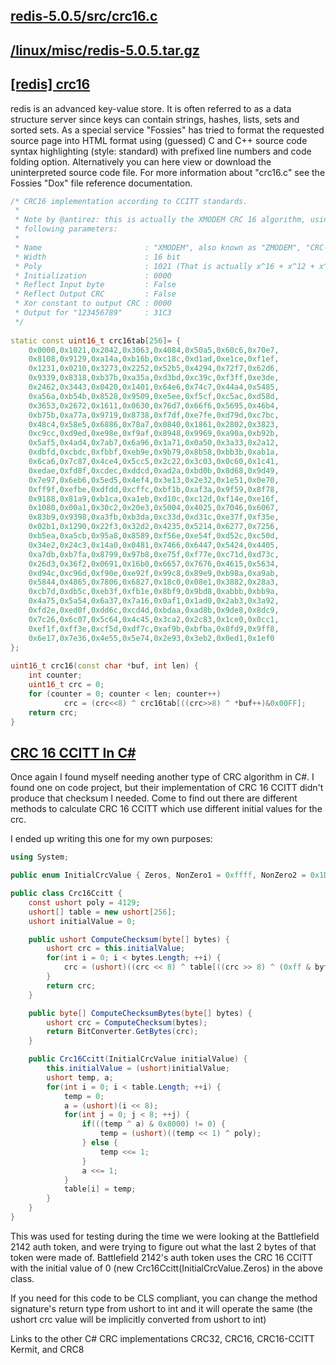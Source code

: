 ## [redis-5.0.5/src/crc16.c](https://fossies.org/linux/redis/src/crc16.c)
## [ /linux/misc/redis-5.0.5.tar.gz](https://fossies.org/linux/misc/redis-5.0.5.tar.gz/)
## [[redis] crc16](https://blog.csdn.net/qq_16097611/article/details/82428397)
redis is an advanced key-value store. It is often referred to as a data structure server since keys can contain strings, hashes, lists, sets and sorted sets. 
As a special service "Fossies" has tried to format the requested source page into HTML format using (guessed) C and C++ source code syntax highlighting (style: standard) with prefixed line numbers and code folding option. Alternatively you can here view or download the uninterpreted source code file. For more information about "crc16.c" see the Fossies "Dox" file reference documentation.
```cpp
/* CRC16 implementation according to CCITT standards.
 *
 * Note by @antirez: this is actually the XMODEM CRC 16 algorithm, using the
 * following parameters:
 *
 * Name                       : "XMODEM", also known as "ZMODEM", "CRC-16/ACORN"
 * Width                      : 16 bit
 * Poly                       : 1021 (That is actually x^16 + x^12 + x^5 + 1)
 * Initialization             : 0000
 * Reflect Input byte         : False
 * Reflect Output CRC         : False
 * Xor constant to output CRC : 0000
 * Output for "123456789"     : 31C3
 */
 
static const uint16_t crc16tab[256]= {
    0x0000,0x1021,0x2042,0x3063,0x4084,0x50a5,0x60c6,0x70e7,
    0x8108,0x9129,0xa14a,0xb16b,0xc18c,0xd1ad,0xe1ce,0xf1ef,
    0x1231,0x0210,0x3273,0x2252,0x52b5,0x4294,0x72f7,0x62d6,
    0x9339,0x8318,0xb37b,0xa35a,0xd3bd,0xc39c,0xf3ff,0xe3de,
    0x2462,0x3443,0x0420,0x1401,0x64e6,0x74c7,0x44a4,0x5485,
    0xa56a,0xb54b,0x8528,0x9509,0xe5ee,0xf5cf,0xc5ac,0xd58d,
    0x3653,0x2672,0x1611,0x0630,0x76d7,0x66f6,0x5695,0x46b4,
    0xb75b,0xa77a,0x9719,0x8738,0xf7df,0xe7fe,0xd79d,0xc7bc,
    0x48c4,0x58e5,0x6886,0x78a7,0x0840,0x1861,0x2802,0x3823,
    0xc9cc,0xd9ed,0xe98e,0xf9af,0x8948,0x9969,0xa90a,0xb92b,
    0x5af5,0x4ad4,0x7ab7,0x6a96,0x1a71,0x0a50,0x3a33,0x2a12,
    0xdbfd,0xcbdc,0xfbbf,0xeb9e,0x9b79,0x8b58,0xbb3b,0xab1a,
    0x6ca6,0x7c87,0x4ce4,0x5cc5,0x2c22,0x3c03,0x0c60,0x1c41,
    0xedae,0xfd8f,0xcdec,0xddcd,0xad2a,0xbd0b,0x8d68,0x9d49,
    0x7e97,0x6eb6,0x5ed5,0x4ef4,0x3e13,0x2e32,0x1e51,0x0e70,
    0xff9f,0xefbe,0xdfdd,0xcffc,0xbf1b,0xaf3a,0x9f59,0x8f78,
    0x9188,0x81a9,0xb1ca,0xa1eb,0xd10c,0xc12d,0xf14e,0xe16f,
    0x1080,0x00a1,0x30c2,0x20e3,0x5004,0x4025,0x7046,0x6067,
    0x83b9,0x9398,0xa3fb,0xb3da,0xc33d,0xd31c,0xe37f,0xf35e,
    0x02b1,0x1290,0x22f3,0x32d2,0x4235,0x5214,0x6277,0x7256,
    0xb5ea,0xa5cb,0x95a8,0x8589,0xf56e,0xe54f,0xd52c,0xc50d,
    0x34e2,0x24c3,0x14a0,0x0481,0x7466,0x6447,0x5424,0x4405,
    0xa7db,0xb7fa,0x8799,0x97b8,0xe75f,0xf77e,0xc71d,0xd73c,
    0x26d3,0x36f2,0x0691,0x16b0,0x6657,0x7676,0x4615,0x5634,
    0xd94c,0xc96d,0xf90e,0xe92f,0x99c8,0x89e9,0xb98a,0xa9ab,
    0x5844,0x4865,0x7806,0x6827,0x18c0,0x08e1,0x3882,0x28a3,
    0xcb7d,0xdb5c,0xeb3f,0xfb1e,0x8bf9,0x9bd8,0xabbb,0xbb9a,
    0x4a75,0x5a54,0x6a37,0x7a16,0x0af1,0x1ad0,0x2ab3,0x3a92,
    0xfd2e,0xed0f,0xdd6c,0xcd4d,0xbdaa,0xad8b,0x9de8,0x8dc9,
    0x7c26,0x6c07,0x5c64,0x4c45,0x3ca2,0x2c83,0x1ce0,0x0cc1,
    0xef1f,0xff3e,0xcf5d,0xdf7c,0xaf9b,0xbfba,0x8fd9,0x9ff8,
    0x6e17,0x7e36,0x4e55,0x5e74,0x2e93,0x3eb2,0x0ed1,0x1ef0
};
 
uint16_t crc16(const char *buf, int len) {
    int counter;
    uint16_t crc = 0;
    for (counter = 0; counter < len; counter++)
            crc = (crc<<8) ^ crc16tab[((crc>>8) ^ *buf++)&0x00FF];
    return crc;
}
```

## [CRC 16 CCITT In C#](http://www.sanity-free.com/133/crc_16_ccitt_in_csharp.html)
Once again I found myself needing another type of CRC algorithm in C#. I found one on code project, but their implementation of CRC 16 CCITT didn't produce that checksum I needed. 
Come to find out there are different methods to calculate CRC 16 CCITT which use different initial values for the crc.

I ended up writing this one for my own purposes: 
```C#
using System;

public enum InitialCrcValue { Zeros, NonZero1 = 0xffff, NonZero2 = 0x1D0F }

public class Crc16Ccitt {
    const ushort poly = 4129;
    ushort[] table = new ushort[256];
    ushort initialValue = 0;

    public ushort ComputeChecksum(byte[] bytes) {
        ushort crc = this.initialValue;
        for(int i = 0; i < bytes.Length; ++i) {
            crc = (ushort)((crc << 8) ^ table[((crc >> 8) ^ (0xff & bytes[i]))]);
        }
        return crc;
    }

    public byte[] ComputeChecksumBytes(byte[] bytes) {
        ushort crc = ComputeChecksum(bytes);
        return BitConverter.GetBytes(crc);
    }

    public Crc16Ccitt(InitialCrcValue initialValue) {
        this.initialValue = (ushort)initialValue;
        ushort temp, a;
        for(int i = 0; i < table.Length; ++i) {
            temp = 0;
            a = (ushort)(i << 8);
            for(int j = 0; j < 8; ++j) {
                if(((temp ^ a) & 0x8000) != 0) {
                    temp = (ushort)((temp << 1) ^ poly);
                } else {
                    temp <<= 1;
                }
                a <<= 1;
            }
            table[i] = temp;
        }
    }
}
```

This was used for testing during the time we were looking at the Battlefield 2142 auth token, and were trying to figure out what the last 2 bytes of that token were made of.  Battlefield 2142's auth token uses the CRC 16 CCITT with the initial value of 0 (new Crc16Ccitt(InitialCrcValue.Zeros) in the above class. 

If you need for this code to be CLS compliant, you can change the method signature's return type from ushort to int and it will operate the same (the ushort crc value will be implicitly converted from ushort to int)

Links to the other C# CRC implementations CRC32, CRC16, CRC16-CCITT Kermit, and CRC8 
